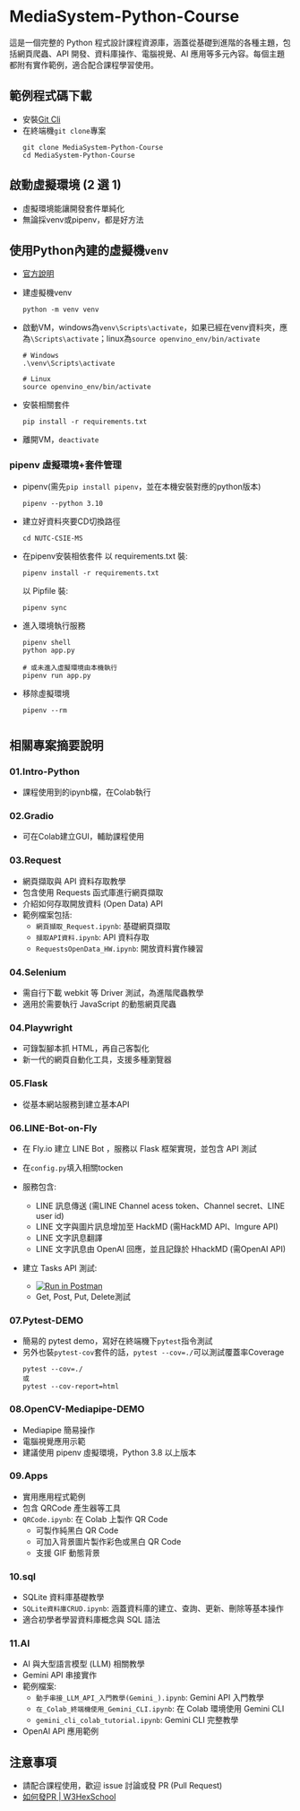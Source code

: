 # MediaSystem-Python-Course

這是一個完整的 Python 程式設計課程資源庫，涵蓋從基礎到進階的各種主題，包括網頁爬蟲、API 開發、資料庫操作、電腦視覺、AI 應用等多元內容。每個主題都附有實作範例，適合配合課程學習使用。

## 範例程式碼下載
- 安裝[Git Cli](https://git-scm.com/)
- 在終端機`git clone`專案  
  ```
  git clone MediaSystem-Python-Course
  cd MediaSystem-Python-Course
  ```

## 啟動虛擬環境 (2 選 1)
- 虛擬環境能讓開發套件單純化
- 無論採venv或pipenv，都是好方法

## 使用Python內建的虛擬機`venv`
- [官方說明](https://docs.python.org/zh-tw/3.10/tutorial/venv.html)
- 建虛擬機venv
  ```
  python -m venv venv
  ```
- 啟動VM，windows為`venv\Scripts\activate`，如果已經在venv資料夾，應為`\Scripts\activate`；linux為`source openvino_env/bin/activate`
  ```
  # Windows
  .\venv\Scripts\activate
  
  # Linux
  source openvino_env/bin/activate
  ```
- 安裝相關套件
  ```
  pip install -r requirements.txt
  ```

- 離開VM，`deactivate`


### pipenv 虛擬環境+套件管理
  - pipenv(需先`pip install pipenv`，並在本機安裝對應的python版本)
    ```
    pipenv --python 3.10
    ```
    
  - 建立好資料夾要CD切換路徑
    ```
    cd NUTC-CSIE-MS
    ```
  
  - 在pipenv安裝相依套件
    以 requirements.txt 裝:
    ```
    pipenv install -r requirements.txt
    ```
    以 Pipfile 裝:
    ```
    pipenv sync
    ```

- 進入環境執行服務
    ```
    pipenv shell
    python app.py
    
    # 或未進入虛擬環境由本機執行
    pipenv run app.py
    ```
    
- 移除虛擬環境
    ```
    pipenv --rm
    ```

#
## 相關專案摘要說明

### 01.Intro-Python
- 課程使用到的ipynb檔，在Colab執行

### 02.Gradio
- 可在Colab建立GUI，輔助課程使用

### 03.Request
- 網頁擷取與 API 資料存取教學
- 包含使用 Requests 函式庫進行網頁擷取
- 介紹如何存取開放資料 (Open Data) API
- 範例檔案包括:
  - `網頁擷取_Request.ipynb`: 基礎網頁擷取
  - `擷取API資料.ipynb`: API 資料存取
  - `RequestsOpenData_HW.ipynb`: 開放資料實作練習

### 04.Selenium
- 需自行下載 webkit 等 Driver 測試，為進階爬蟲教學
- 適用於需要執行 JavaScript 的動態網頁爬蟲

### 04.Playwright
- 可錄製腳本抓 HTML，再自己客製化
- 新一代的網頁自動化工具，支援多種瀏覽器

### 05.Flask
- 從基本網站服務到建立基本API

### 06.LINE-Bot-on-Fly
- 在 Fly.io 建立 LINE Bot ，服務以 Flask 框架實現，並包含 API 測試
- 在`config.py`填入相關tocken
- 服務包含:
  - LINE 訊息傳送 (需LINE Channel acess token、Channel secret、LINE user id)
  - LINE 文字與圖片訊息增加至 HackMD (需HackMD API、Imgure API)
  - LINE 文字訊息翻譯
  - LINE 文字訊息由 OpenAI 回應，並且記錄於 HhackMD (需OpenAI API) 

- 建立 Tasks API 測試:
  - [![Run in Postman](https://run.pstmn.io/button.svg)](https://god.gw.postman.com/run-collection/1745585-89afac06-ad51-4fc8-83c0-c26ccf8db7b9?action=collection%2Ffork&collection-url=entityId%3D1745585-89afac06-ad51-4fc8-83c0-c26ccf8db7b9%26entityType%3Dcollection%26workspaceId%3D9132735b-dff0-46b8-8852-839d022a2ac3)
  - Get, Post, Put, Delete測試

### 07.Pytest-DEMO
- 簡易的 pytest demo，寫好在終端機下`pytest`指令測試
- 另外也裝`pytest-cov`套件的話，`pytest --cov=./`可以測試覆蓋率Coverage
  ```
  pytest --cov=./ 
  或
  pytest --cov-report=html
  ```
### 08.OpenCV-Mediapipe-DEMO
- Mediapipe 簡易操作
- 電腦視覺應用示範
- 建議使用 pipenv 虛擬環境，Python 3.8 以上版本

### 09.Apps
- 實用應用程式範例
- 包含 QRCode 產生器等工具
- `QRCode.ipynb`: 在 Colab 上製作 QR Code
  - 可製作純黑白 QR Code
  - 可加入背景圖片製作彩色或黑白 QR Code
  - 支援 GIF 動態背景

### 10.sql
- SQLite 資料庫基礎教學
- `SQLite資料庫CRUD.ipynb`: 涵蓋資料庫的建立、查詢、更新、刪除等基本操作
- 適合初學者學習資料庫概念與 SQL 語法

### 11.AI
- AI 與大型語言模型 (LLM) 相關教學
- Gemini API 串接實作
- 範例檔案:
  - `動手串接_LLM_API_入門教學(Gemini_).ipynb`: Gemini API 入門教學
  - `在_Colab_終端機使用_Gemini_CLI.ipynb`: 在 Colab 環境使用 Gemini CLI
  - `gemini_cli_colab_tutorial.ipynb`: Gemini CLI 完整教學
- OpenAI API 應用範例

## 注意事項
- 請配合課程使用，歡迎 issue 討論或發 PR (Pull Request)
- [如何發PR | W3HexSchool](https://w3c.hexschool.com/git/cc7d70b7)